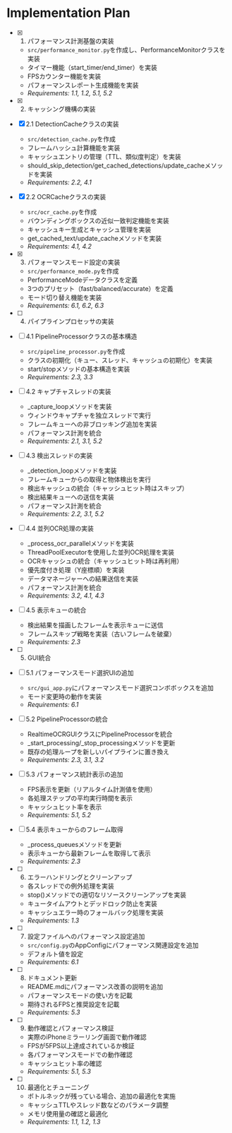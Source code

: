 # Implementation Plan

- [x] 1. パフォーマンス計測基盤の実装
  - `src/performance_monitor.py`を作成し、PerformanceMonitorクラスを実装
  - タイマー機能（start_timer/end_timer）を実装
  - FPSカウンター機能を実装
  - パフォーマンスレポート生成機能を実装
  - _Requirements: 1.1, 1.2, 5.1, 5.2_

- [x] 2. キャッシング機構の実装
- [x] 2.1 DetectionCacheクラスの実装
  - `src/detection_cache.py`を作成
  - フレームハッシュ計算機能を実装
  - キャッシュエントリの管理（TTL、類似度判定）を実装
  - should_skip_detection/get_cached_detections/update_cacheメソッドを実装
  - _Requirements: 2.2, 4.1_

- [x] 2.2 OCRCacheクラスの実装
  - `src/ocr_cache.py`を作成
  - バウンディングボックスの近似一致判定機能を実装
  - キャッシュキー生成とキャッシュ管理を実装
  - get_cached_text/update_cacheメソッドを実装
  - _Requirements: 4.1, 4.2_

- [x] 3. パフォーマンスモード設定の実装
  - `src/performance_mode.py`を作成
  - PerformanceModeデータクラスを定義
  - 3つのプリセット（fast/balanced/accurate）を定義
  - モード切り替え機能を実装
  - _Requirements: 6.1, 6.2, 6.3_

- [ ] 4. パイプラインプロセッサの実装
- [ ] 4.1 PipelineProcessorクラスの基本構造
  - `src/pipeline_processor.py`を作成
  - クラスの初期化（キュー、スレッド、キャッシュの初期化）を実装
  - start/stopメソッドの基本構造を実装
  - _Requirements: 2.3, 3.3_

- [ ] 4.2 キャプチャスレッドの実装
  - _capture_loopメソッドを実装
  - ウィンドウキャプチャを独立スレッドで実行
  - フレームキューへの非ブロッキング追加を実装
  - パフォーマンス計測を統合
  - _Requirements: 2.1, 3.1, 5.2_

- [ ] 4.3 検出スレッドの実装
  - _detection_loopメソッドを実装
  - フレームキューからの取得と物体検出を実行
  - 検出キャッシュの統合（キャッシュヒット時はスキップ）
  - 検出結果キューへの送信を実装
  - パフォーマンス計測を統合
  - _Requirements: 2.2, 3.1, 5.2_

- [ ] 4.4 並列OCR処理の実装
  - _process_ocr_parallelメソッドを実装
  - ThreadPoolExecutorを使用した並列OCR処理を実装
  - OCRキャッシュの統合（キャッシュヒット時は再利用）
  - 優先度付き処理（Y座標順）を実装
  - データマネージャーへの結果送信を実装
  - パフォーマンス計測を統合
  - _Requirements: 3.2, 4.1, 4.3_

- [ ] 4.5 表示キューの統合
  - 検出結果を描画したフレームを表示キューに送信
  - フレームスキップ戦略を実装（古いフレームを破棄）
  - _Requirements: 2.3_

- [ ] 5. GUI統合
- [ ] 5.1 パフォーマンスモード選択UIの追加
  - `src/gui_app.py`にパフォーマンスモード選択コンボボックスを追加
  - モード変更時の動作を実装
  - _Requirements: 6.1_

- [ ] 5.2 PipelineProcessorの統合
  - RealtimeOCRGUIクラスにPipelineProcessorを統合
  - _start_processing/_stop_processingメソッドを更新
  - 既存の処理ループを新しいパイプラインに置き換え
  - _Requirements: 2.3, 3.1, 3.2_

- [ ] 5.3 パフォーマンス統計表示の追加
  - FPS表示を更新（リアルタイム計測値を使用）
  - 各処理ステップの平均実行時間を表示
  - キャッシュヒット率を表示
  - _Requirements: 5.1, 5.2_

- [ ] 5.4 表示キューからのフレーム取得
  - _process_queuesメソッドを更新
  - 表示キューから最新フレームを取得して表示
  - _Requirements: 2.3_

- [ ] 6. エラーハンドリングとクリーンアップ
  - 各スレッドでの例外処理を実装
  - stop()メソッドでの適切なリソースクリーンアップを実装
  - キュータイムアウトとデッドロック防止を実装
  - キャッシュエラー時のフォールバック処理を実装
  - _Requirements: 1.3_

- [ ] 7. 設定ファイルへのパフォーマンス設定追加
  - `src/config.py`のAppConfigにパフォーマンス関連設定を追加
  - デフォルト値を設定
  - _Requirements: 6.1_

- [ ] 8. ドキュメント更新
  - README.mdにパフォーマンス改善の説明を追加
  - パフォーマンスモードの使い方を記載
  - 期待されるFPSと推奨設定を記載
  - _Requirements: 5.3_

- [ ] 9. 動作確認とパフォーマンス検証
  - 実際のiPhoneミラーリング画面で動作確認
  - FPSが5FPS以上達成されているか検証
  - 各パフォーマンスモードでの動作確認
  - キャッシュヒット率の確認
  - _Requirements: 5.1, 5.3_

- [ ] 10. 最適化とチューニング
  - ボトルネックが残っている場合、追加の最適化を実施
  - キャッシュTTLやスレッド数などのパラメータ調整
  - メモリ使用量の確認と最適化
  - _Requirements: 1.1, 1.2, 1.3_
